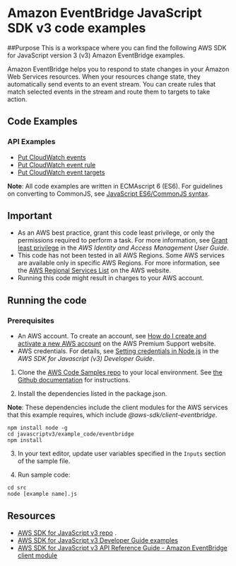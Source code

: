 # Amazon EventBridge JavaScript SDK v3 code examples

##Purpose
This is a workspace where you can find the following AWS SDK for JavaScript version 3 (v3) 
Amazon EventBridge examples.

Amazon EventBridge helps you to respond to state changes in your Amazon Web Services resources. 
When your resources change state, they automatically send events to an event stream. You can create 
rules that match selected events in the stream and route them to targets to take action. 

## Code Examples

### API Examples
- [Put CloudWatch events](src/putEvents.js)
- [Put CloudWatch event rule](src/putRule.js)
- [Put CloudWatch event targets](src/putTargets.js)

**Note**: All code examples are written in ECMAscript 6 (ES6). For guidelines on converting to CommonJS, see 
[JavaScript ES6/CommonJS syntax](https://docs.aws.amazon.com/sdk-for-javascript/v3/developer-guide/sdk-examples-javascript-syntax.html).

## Important

- As an AWS best practice, grant this code least privilege, or only the 
  permissions required to perform a task. For more information, see 
  [Grant least privilege](https://docs.aws.amazon.com/IAM/latest/UserGuide/best-practices.html#grant-least-privilege) 
  in the *AWS Identity and Access Management User Guide*.
- This code has not been tested in all AWS Regions. Some AWS services are 
  available only in specific AWS Regions. For more information, see the 
  [AWS Regional Services List](https://aws.amazon.com/about-aws/global-infrastructure/regional-product-services/)
  on the AWS website.
- Running this code might result in charges to your AWS account.

## Running the code

### Prerequisites
- An AWS account. To create an account, see [How do I create and activate a new AWS account](https://aws.amazon.com/premiumsupport/knowledge-center/create-and-activate-aws-account/) on the AWS Premium Support website.
- AWS credentials. For details, see  [Setting credentials in Node.js](https://docs.aws.amazon.com/sdk-for-javascript/v3/developer-guide/setting-credentials-node.html) in the 
  *AWS SDK for Javascript (v3) Developer Guide*.


1. Clone the [AWS Code Samples repo](https://github.com/awsdocs/aws-doc-sdk-examples) to your local environment. 
See [the Github documentation](https://docs.github.com/en/github/creating-cloning-and-archiving-repositories/cloning-a-repository) for 
instructions.

2. Install the dependencies listed in the package.json.

**Note**: These dependencies include the client modules for the AWS services that this example requires, 
which include *@aws-sdk/client-eventbridge*.
```
npm install node -g 
cd javascriptv3/example_code/eventbridge 
npm install
```
3. In your text editor, update user variables specified in the ```Inputs``` section of the sample file.

4. Run sample code:
```
cd src
node [example name].js 
```
## Resources
- [AWS SDK for JavaScript v3 repo](https://github.com/aws/aws-sdk-js-v3) . 
- [AWS SDK for JavaScript v3 Developer Guide examples](https://docs.aws.amazon.com/sdk-for-javascript/v3/developer-guide/cloudwatch-examples.html)
- [AWS SDK for JavaScript v3 API Reference Guide - Amazon EventBridge client module](https://docs.aws.amazon.com/AWSJavaScriptSDK/v3/latest/clients/client-eventbridge/index.html)

